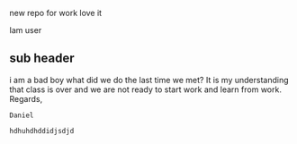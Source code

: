 new repo for work
love it

Iam user
## sub header
i am a bad boy
what did we do the last time we met?
	It is my understanding that class is over and we are not ready to start work and learn from work.
	Regards,

	Daniel

	hdhuhdhddidjsdjd
